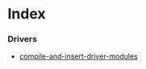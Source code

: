 # Index
### Drivers
- [compile-and-insert-driver-modules](../notes/compile-and-insert-driver-modules.md)

